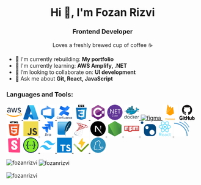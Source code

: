 <h1 align="center">Hi  👋, I'm Fozan Rizvi</h1>
<h3 align="center">Frontend Developer</h3>
<p align="center">Loves a freshly brewed cup of coffee ☕</p>


- 🎥 I'm currently rebuilding: **My portfolio**
- 🌱 I'm currently learning: **AWS Amplify, .NET**
- 👯 I’m looking to collaborate on: **UI development**
- 💬 Ask me about **Git, React, JavaScript**


<h3>Languages and Tools:</h3>
<p> 
<a href="https://aws.amazon.com" target="_blank" rel="noreferrer"> <img src="https://raw.githubusercontent.com/devicons/devicon/master/icons/amazonwebservices/amazonwebservices-original-wordmark.svg" alt="aws" width="40" height="40"/> </a>
<a href="https://expressjs.com" target="_blank" rel="noreferrer"> <img src="https://github.com/devicons/devicon/blob/master/icons/azure/azure-original.svg" alt="express" width="40" height="40"/> </a>
<a href="https://expressjs.com" target="_blank" rel="noreferrer"> <img src="https://github.com/devicons/devicon/blob/master/icons/azuredevops/azuredevops-original.svg" alt="express" width="40" height="40"/> </a>
<a href="https://www.atlassian.com/software/confluence" target="_blank" rel="noreferrer"><img src="https://github.com/devicons/devicon/blob/master/icons/confluence/confluence-original-wordmark.svg" alt="confluence" width="40" height="40"/></a>
<a href="https://www.w3schools.com/css/" target="_blank" rel="noreferrer"> <img src="https://raw.githubusercontent.com/devicons/devicon/master/icons/css3/css3-original-wordmark.svg" alt="css3" width="40" height="40"/> </a>
<a href="https://mui.com/" target="_blank" rel="noreferrer"><img src="https://github.com/devicons/devicon/blob/master/icons/csharp/csharp-original.svg" alt="csharp" width="40" height="40" /></a>
<a href="https://www.mongodb.com/" target="_blank" rel="noreferrer"><img src="https://github.com/devicons/devicon/blob/master/icons/dotnetcore/dotnetcore-original.svg" alt="dotnetcore" width="40" height="40" /></a>
<a href="https://www.docker.com/" target="_blank" rel="noreferrer"> <img src="https://raw.githubusercontent.com/devicons/devicon/master/icons/docker/docker-original-wordmark.svg" alt="docker" width="40" height="40"/> </a>
<a href="https://www.figma.com/" target="_blank" rel="noreferrer"> <img src="https://www.vectorlogo.zone/logos/figma/figma-icon.svg" alt="figma" width="40" height="40"/> </a>
<a href="https://firebase.google.com/" target="_blank" rel="noreferrer"><img src="https://github.com/devicons/devicon/blob/master/icons/firebase/firebase-plain-wordmark.svg" alt="firebase" width="40" height="40"/></a>
<a href="https://github.com/" target="_blank" rel="noreferrer"><img src="https://github.com/devicons/devicon/blob/master/icons/github/github-original-wordmark.svg" alt="github" width="40" height="40"/></a>
<a href="https://www.w3schools.com/html/" target="_blank" rel="noreferrer"><img src="https://github.com/devicons/devicon/blob/master/icons/html5/html5-original-wordmark.svg" alt="html" width="40" height="40"/></a>
<a href="https://developer.mozilla.org/en-US/docs/Web/JavaScript" target="_blank" rel="noreferrer"> <img src="https://raw.githubusercontent.com/devicons/devicon/master/icons/javascript/javascript-original.svg" alt="javascript" width="40" height="40"/> </a>
<a href="https://www.atlassian.com/software/jira" target="_blank" rel="noreferrer"><img src="https://github.com/devicons/devicon/blob/master/icons/jira/jira-original-wordmark.svg" alt="jira" width="40" height="40"/></a>
<a href="https://www.mysql.com/" target="_blank" rel="noreferrer"> <img src="https://github.com/devicons/devicon/blob/master/icons/sqlite/sqlite-original.svg" alt="mysql" width="40" height="40"/> </a>
<a href="https://www.microsoft.com/en-us/sql-server/" target="_blank" rel="noreferrer"><img src="https://github.com/devicons/devicon/blob/master/icons/microsoftsqlserver/microsoftsqlserver-original.svg" alt="sqlserver" width="40" height="40"/></a>
<a href="https://nextjs.org/" target="_blank" rel="noreferrer"> <img src="https://github.com/devicons/devicon/blob/master/icons/nextjs/nextjs-original.svg" alt="nextjs" width="40" height="40"/> </a>
<a href="https://nodejs.org" target="_blank" rel="noreferrer"> <img src="https://github.com/devicons/devicon/blob/master/icons/nodejs/nodejs-original.svg" alt="nodejs" width="40" height="40"/> </a>
<a href="https://www.npmjs.com/" target="_blank" rel="noreferrer"> <img src="https://github.com/devicons/devicon/blob/master/icons/npm/npm-original-wordmark.svg" alt="npm" width="40" height="40"/> </a>
<a href="https://www.nuget.org/" target="_blank" rel="noreferrer"><img src="https://github.com/devicons/devicon/blob/master/icons/nuget/nuget-original.svg" alt="nuget" width="40" height="40"/></a>
<a href="https://reactjs.org/" target="_blank" rel="noreferrer"> <img src="https://raw.githubusercontent.com/devicons/devicon/master/icons/react/react-original-wordmark.svg" alt="react" width="40" height="40"/> </a>
<a href="https://www.sonarsource.com/" target="_blank" rel="noreferrer"> <img src="https://github.com/devicons/devicon/blob/master/icons/sonarqube/sonarqube-original.svg" alt="sonarqube" width="40" height="40"/> </a>
<a href="https://storybook.js.org/" target="_blank" rel="noreferrer"><img src="https://github.com/devicons/devicon/blob/master/icons/storybook/storybook-original.svg" alt="storybook" width="40" height="40"/></a>
<a href="https://swagger.io/" target="_blank" rel="noreferrer"> <img src="https://github.com/devicons/devicon/blob/master/icons/swagger/swagger-original.svg" alt="postgresql" width="40" height="40"/> </a>
<a href="https://tailwindcss.com/" target="_blank" rel="noreferrer"> <img src="https://github.com/devicons/devicon/blob/master/icons/tailwindcss/tailwindcss-original.svg" alt="d3js" width="40" height="40"/> </a>
<a href="https://www.typescriptlang.org/" target="_blank" rel="noreferrer"> <img src="https://raw.githubusercontent.com/devicons/devicon/master/icons/typescript/typescript-original.svg" alt="typescript" width="40" height="40"/> </a>
<a href="https://vitest.dev/" target="_blank" rel="noreferrer"> <img src="https://github.com/devicons/devicon/blob/master/icons/vitest/vitest-original.svg" alt="vitest" width="40" height="40"/> </a>
<a href="https://yarnpkg.com/" target="_blank" rel="noreferrer"> <img src="https://github.com/devicons/devicon/blob/master/icons/yarn/yarn-original.svg" alt="vitest" width="40" height="40"/> </a>

</p>

<p><img align="left" src="https://github-readme-stats.vercel.app/api/top-langs?username=fozanrizvi&show_icons=true&locale=en&layout=compact" alt="fozanrizvi" /></p>

<p>&nbsp;<img align="center" src="https://github-readme-stats.vercel.app/api?username=fozanrizvi&show_icons=true&locale=en" alt="fozanrizvi" /></p>

<p><img align="center" src="https://github-readme-streak-stats.herokuapp.com/?user=fozanrizvi&" alt="fozanrizvi" /></p>
